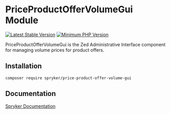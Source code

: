 # PriceProductOfferVolumeGui Module
[![Latest Stable Version](https://poser.pugx.org/spryker/price-product-offer-volume-gui/v/stable.svg)](https://packagist.org/packages/spryker/price-product-offer-volume-gui)
[![Minimum PHP Version](https://img.shields.io/badge/php-%3E%3D%208.2-8892BF.svg)](https://php.net/)

PriceProductOfferVolumeGui is the Zed Administrative Interface component for managing volume prices for product offers.

## Installation

```
composer require spryker/price-product-offer-volume-gui
```

## Documentation

[Spryker Documentation](https://docs.spryker.com)
